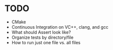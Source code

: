 # TODO

- CMake
- Continuous Integration on VC++, clang, and gcc
- What should Assert look like?
- Organize tests by directory/file
- How to run just one file vs. all files
